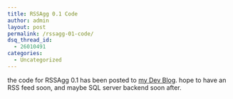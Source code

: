 ```yaml
---
title: RSSAgg 0.1 Code
author: admin
layout: post
permalink: /rssagg-01-code/
dsq_thread_id:
  - 26010491
categories:
  - Uncategorized
---
```

the code for RSSAgg 0.1 has been posted to [my Dev Blog][1]. hope to have an RSS feed soon, and maybe SQL server backend soon after.

 [1]: http://weblogs.asp.net/tiernanotoole/archive/2004/07/03/172434.aspx